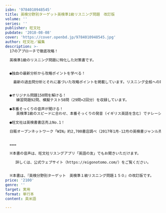 ```yaml
---
isbn: '9784010948545'
title: 英検分野別ターゲット英検準1級リスニング問題　改訂版
volume: ''
series: ''
publisher: 旺文社
pubdate: '2018-08-08'
cover: 'https://cover.openbd.jp/9784010948545.jpg'
author: 旺文社／編集
description: >-
  17のアプローチで徹底攻略！

  英検準1級のリスニング問題に特化した対策書です。


  ●独自の最新分析から攻略ポイントを学べる！

  　最新の過去問分析とそれに基づいた攻略ポイントを掲載しています。リスニング全般への取り組みにくわえて、パートごとに異なるアプローチを問題パターン別に習得できます。


  ●オリジナル問題150問を解ける！
     練習問題92問、模擬テスト58問（29問×2回分）を収録しています。

  ●本番そっくりの音声が聞ける！
     英検準1級のスピードに合わせ、本番そっくりの発音（イギリス英語を含む）でナレーションが読まれています。付属のCDでもスマホでも音声を聞くことができます。

  ●旺文社は英検書書店売上No.1！

  日販オープンネットワーク「WIN」約2,700書店調べ（2017年1月-12月の英検書ジャンル売上部数より）


  ===

  ※本書の音声は、旺文社リスングアプリ「英語の友」でもお聞きいただけます。

  　 詳しくは、公式ウェブサイト（https://eigonotomo.com/）をご覧ください。


  ※本書は、『英検分野別ターゲット　英検準１級リスニング問題１５０』の改訂版です。
price: '2100'
genre: ''
target: 実用
format: 単行本
content: 英米語

---
```

